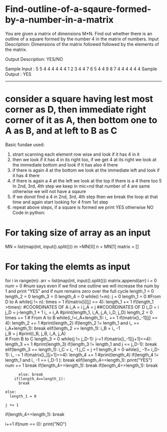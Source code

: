 # Find-outline-of-a-sqaure-formed-by-a-number-in-a-matrix
You are given a matrix of dimensions M*N. Find out whether there is an outline of a square formed by the number 4 in the matrix of numbers.
Input Description:
Dimensions of the matrix followed followed by the elements of the matrix.

Output Description:
YES/NO

Sample Input :
5 5
4 4 4 4 4
4 1 2 3 4
4 7 6 5 4
4 9 8 7 4
4 4 4 4 4
Sample Output :
YES
* ** * ** * * ** * * ** * * * ** * ** * * * * ** * ** *** * * * **  ** * * * ** * *  * * ** * * * * * ** * * * ** * * * ** * * * ** * * * 
# consider a square having lest most corner as D, then immediate right corner of it as A, then bottom one to A as B, and at left to B as C 
Basic fundae used:
1) strart scanning each element row wise and look if it has 4 in it
2) then we look if it has 4 in its right too, if we get 4 at its right we look at the immediate bottom and look if it has also 4 there
3) if there is again 4 at the bottom we look at the immediate left and look if it has 4 there
4) if there is again a 4 at the left we look at the top if there is a 4 there too
5 In 2nd, 3rd, 4th step we keep in mic=nd that number of 4 are same otherwise we will not have a sqaure
6) If we donot find a 4 in 2nd, 3rd, 4th step then we break the loop at that time and again start looking for 4 from 1st step
7) repeat above steps, if a square is formed we print YES otherwise NO
Code in python:
# For taking size of array as an input
MN = list(map(int, input().split()))
m =MN[0]
n = MN[1]
matrix = []
# For taking the elemts as input
for i in range(m):
  arr = list(map(int, input().split()))
  matrix.append(arr)
i = 0
num = 0
#num says even if we find one outline we will increase the num by 1 and print "YES" and if num remains zero over the full cycle 
length_1 = 0
length_2 = 0
length_3 = 0
length_4 = 0
while(i !=m):
  j = 0
  length_1 = 0
  #From D to A
  while(j != n):
    times = 1
    if(matrix[i][j] == 4):
      length_1 += 1 
      if(length_1 >times):
        #COORDINATES OF A
        i_A = i
        j_A = j
        ##COORDINATES OF D
        i_D = i
        j_D = j-length_1 + 1
        i_ = i_A
        #print(length_1, i_A, j_A, i_D, j_D)
        length_2 = 0
        times += 1
        # From A to B
        while(i_!=i_A+length_1):
          i_ += 1
          if(matrix[i_-1][j] == 4):
            length_2 += 1
            #print(length_2)
            if(length_2 != length_1 and i_ == i_A+length_1):
              break
            elif(length_2 == length_1):
              i_B = i_ -1  
              j_B = j
              #print(i_B, j_B, i_A, j_A)  
              # From B to C
              length_3 = 0
              while(j != j_D-1):
                j-=1
                if(matrix[i_-1][j+1]==4):
                  length_3 += 1
                  #print(length_3)
                  if(length_3 != length_1 and j == j_D-1):
                    break 
                  elif(length_3 == length_1):
                    i_C = i_ -1
                    j_C = j +1
                    length_4 = 0
                    while(i_ -1!= i_D-1):
                      i_ -= 1
                      if(matrix[i_][j+1]==4):
                        length_4 += 1
                        #print(length_4)
                        if(length_4 != length_1 and i_ -1 == i_D-1 ):
                          break
                        elif(length_4==length_1):
                          print("YES")
                          num += 1
                          break
                    if(length_4==length_1):
                      break
              if(length_4==length_1):
                break

          else: break
        if(length_4==length_1):
          break       
      
    else:
      length_1 = 0
      
    j += 1
  if(length_4==length_1):
    break  

  i+=1
if(num == 0):
  print("NO")
